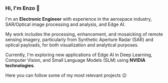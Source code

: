 ### Hi, I'm Enzo 👋



I'm an **Electronic Engineer** with experience in the aerospace industry, SAR/Optical image processing and analysis, and Edge AI.

My work includes the processing, enhancement, and mosaicking of remote sensing imagery, particularly from Synthetic Aperture Radar (SAR) and optical payloads, for both visualization and analytical purposes.

Currently, I'm exploring new applications of Edge AI in Deep Learning, Computer Vision, and Small Language Models (SLM) using **NVIDIA technologies**.

Here you can follow some of my most relevant projects 😉

<!--
* 🌱 I’m currently learning machine learning applications 
* 🔭 I’m currently working on python projects





**EnzoRg/EnzoRg** is a ✨ _special_ ✨ repository because its `README.md` (this file) appears on your GitHub profile.

Here are some ideas to get you started:

- 🔭 I’m currently working on ...
- 🌱 I’m currently learning ...
- 👯 I’m looking to collaborate on ...
- 🤔 I’m looking for help with ...
- 💬 Ask me about ...
- 📫 How to reach me: ...
- 😄 Pronouns: ...
- ⚡ Fun fact: ...
-->
